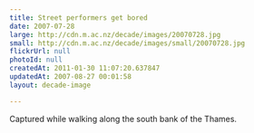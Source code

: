 ```yaml
---
title: Street performers get bored
date: 2007-07-28
large: http://cdn.m.ac.nz/decade/images/20070728.jpg
small: http://cdn.m.ac.nz/decade/images/small/20070728.jpg
flickrUrl: null
photoId: null
createdAt: 2011-01-30 11:07:20.637847
updatedAt: 2007-08-27 00:01:58
layout: decade-image

---
```

Captured while walking along the south bank of the Thames.
